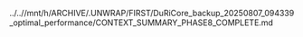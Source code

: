 ../..//mnt/h/ARCHIVE/.UNWRAP/FIRST/DuRiCore_backup_20250807_094339_optimal_performance/CONTEXT_SUMMARY_PHASE8_COMPLETE.md